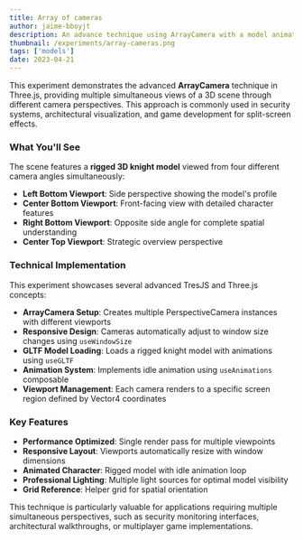 ```yaml
---
title: Array of cameras
author: jaime-bboyjt
description: An advance technique using ArrayCamera with a model animation
thumbnail: /experiments/array-cameras.png
tags: ['models']
date: 2023-04-21
---
```


This experiment demonstrates the advanced **ArrayCamera** technique in Three.js, providing multiple simultaneous views of a 3D scene through different camera perspectives. This approach is commonly used in security systems, architectural visualization, and game development for split-screen effects.

### What You'll See

The scene features a **rigged 3D knight model** viewed from four different camera angles simultaneously:

- **Left Bottom Viewport**: Side perspective showing the model's profile
- **Center Bottom Viewport**: Front-facing view with detailed character features  
- **Right Bottom Viewport**: Opposite side angle for complete spatial understanding
- **Center Top Viewport**: Strategic overview perspective

### Technical Implementation

This experiment showcases several advanced TresJS and Three.js concepts:

- **ArrayCamera Setup**: Creates multiple PerspectiveCamera instances with different viewports
- **Responsive Design**: Cameras automatically adjust to window size changes using `useWindowSize`
- **GLTF Model Loading**: Loads a rigged knight model with animations using `useGLTF`
- **Animation System**: Implements idle animation using `useAnimations` composable
- **Viewport Management**: Each camera renders to a specific screen region defined by Vector4 coordinates

### Key Features

- **Performance Optimized**: Single render pass for multiple viewpoints
- **Responsive Layout**: Viewports automatically resize with window dimensions
- **Animated Character**: Rigged model with idle animation loop
- **Professional Lighting**: Multiple light sources for optimal model visibility
- **Grid Reference**: Helper grid for spatial orientation

This technique is particularly valuable for applications requiring multiple simultaneous perspectives, such as security monitoring interfaces, architectural walkthroughs, or multiplayer game implementations.

